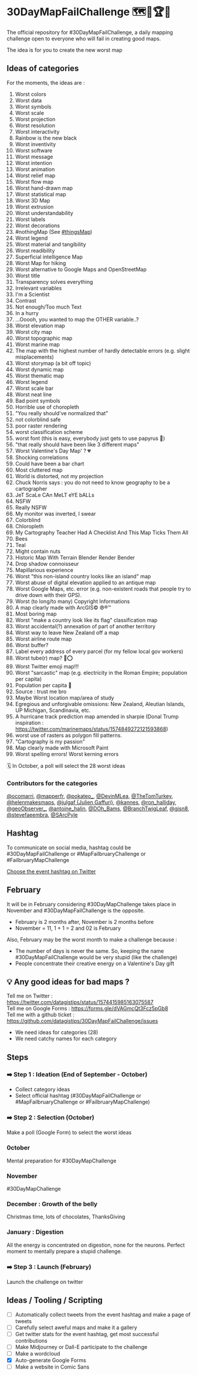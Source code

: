 # 30DayMapFailChallenge 🗺️🤢🏆🌟
The official repository for #30DayMapFailChallenge, a daily mapping challenge open to everyone who will fail in creating good maps.

The idea is for you to create the new worst map

## Ideas of categories
For the moments, the ideas are :

1. Worst colors
2. Worst data
3. Worst symbols
4. Worst scale
5. Worst projection
6. Worst resolution
7. Worst interactivity
8. Rainbow is the new black
9. Worst inventivity
10. Worst software
11. Worst message
12. Worst intention
13. Worst animation
14. Worst relief map
15. Worst flow map
16. Worst hand-drawn map
17. Worst statistical map
18. Worst 3D Map
19. Worst extrusion
20. Worst understandability
21. Worst labels
22. Worst decorations
23. #nothingMap (See [#thingsMap](https://twitter.com/search?q=%23thingsmap&src=typed_query))
24. Worst legend
25. Worst material and tangibility
26. Worst readibility
27. Superficial intelligence Map
28. Worst Map for hiking
29. Worst alternative to Google Maps and OpenStreetMap
31. Worst title
32. Transparency solves everything
33. Irrelevant variables
34. I'm a Scientist
35. Contrast
36. Not enough/Too much Text
37. In a hurry
38. ...Ooooh, you wanted to map the OTHER variable..? 
40. Worst elevation map
41. Worst city map 
42. Worst topographic map
43. Worst marine map 
44. The map with the highest number of hardly detectable errors (e.g. slight misplacements)
45. Worst storymap (a bit off topic)
46. Worst dynamic map 
47. Worst thematic map
48. Worst legend
49. Worst scale bar
50. Worst neat line
51. Bad point symbols
52. Horrible use of choropleth
53. "You really should've normalized that"
54. not colorblind safe
55. poor raster rendering
56. worst classification scheme
57. worst font (this is easy, everybody just gets to use papyrus 🤪)
58. "that really should have been like 3 different maps"
59. Worst Valentine's Day Map' ? 💔
60. Shocking correlations
61. Could have been a bar chart
62. Most cluttered map
63. World is distorted, not my projection
64. Chuck Norris says : you do not need to know geography to be a cartographer
65. JeT ScaLe CAn MeLT eYE bALLs
66. NSFW
67. Really NSFW
68. My monitor was inverted, I swear
69. Colorblind
70. Chloropleth
71. My Cartography Teacher Had A Checklist And This Map Ticks Them All
72. Bees
73. Teal
74. Might contain nuts
75. Historic Map With Terrain Blender Render Bender
76. Drop shadow connoisseur
78. Mapillarious experience
70. Worst "this non-island country looks like an island" map
80. Worst abuse of digital elevation applied to an antique map
81. Worst Google Maps, etc. error (e.g. non-existent roads that people try to drive down with their GPS).
82. Worst (to long/to many) Copyright Informations
83. A map clearly made with ArcGIS© ℗®™
84. Most boring map
85. Worst "make a country look like its flag" classification map
86. Worst accidental(?) annexation of part of another territory
87. Worst way to leave New Zealand off a map
88. Worst airline route map
89. Worst buffer?
90. Label every address of every parcel (for my fellow local gov workers)
91. Worst tube(r) map? 🥔⭕️
92. Worst Twitter emoji map!!!
93. Worst "sarcastic" map (e.g. electricity in the Roman Empire; population per capita)
95. Population per capita 🤩
96. Source : trust me bro
97. Maybe Worst location map/area of study
98. Egregious and unforgivable omissions: New Zealand, Aleutian Islands, UP Michigan, Scandinavia,  etc.
99. A hurricane track prediction map amended in sharpie (Donal Trump inspiration : https://twitter.com/marinemaps/status/1574849272121593868)
100. worst use of rasters as polygon fill patterns.
101. "Cartography is my passion"
102. Map clearly made with Microsoft Paint
103. Worst spelling errors! Worst kerning errors

🗓 In October, a poll will select the 28 worst ideas

### Contributors for the categories
[@ocomarri](https://twitter.com/ocomarri/status/1573581243190579200), [@mapperfr](https://twitter.com/mapperfr/status/1573584627645775873), [@pokateo_](https://twitter.com/pokateo_), [@DevinMLea](https://twitter.com/DevinMLea/status/1574387314532536321), [@TheTomTurkey](https://twitter.com/TheTomTurkey/status/1574396907207950336), [@helenmakesmaps](https://twitter.com/helenmakesmaps/status/1574382373550047234), [@julgaf (Julien Gaffuri)](https://twitter.com/julgaf), [@kannes](https://github.com/kannes), [@ron_halliday](https://twitter.com/ron_halliday), [@geoObserver_](https://twitter.com/geoObserver_/status/1574593079847550976), [@antoine_halin](https://twitter.com/antoine_halin/), [@DOh_Bams](https://twitter.com/DOh_Bams), [@BranchTwigLeaf](https://twitter.com/BranchTwigLeaf), [@gisn8](https://twitter.com/gisn8), [@stevefaeembra](https://twitter.com/stevefaeembra/), [@SArcPyle](https://twitter.com/SArcPyle)

## Hashtag
To communicate on social media, hashtag could be #30DayMapFailChallenge or #MapFailbruaryChallenge or #FailbruaryMapChallenge

[Choose the event hashtag on Twitter](https://twitter.com/datagistips/status/1574530858429841408)

## February
It will be in February considering #30DayMapChallenge takes place in November and #30DayMapFailChallenge is the opposite.

- February is 2 months after, November is 2 months before
- November = 11, 1 + 1 = 2 and 02 is February

Also, February may be the worst month to make a challenge because :

- The number of days is never the same. So, keeping the name #30DayMapFailChallenge would be very stupid (like the challenge)
- People concentrate their creative energy on a Valentine's Day gift

## 💡 Any good ideas for bad maps ?

Tell me on Twitter : https://twitter.com/datagistips/status/1574415985163075587  
Tell me on Google Forms : https://forms.gle/dVAGmcQt3Fcz5pGb8  
Tell me with a github ticket : https://github.com/datagistips/30DayMapFailChallenge/issues

- We need ideas for categories (28)
- We need catchy names for each category

## Steps
### ➡️ Step 1 : Ideation (End of September - October)
- Collect category ideas
- Select official hashtag (#30DayMapFailChallenge or #MapFailbruaryChallenge or #FailbruaryMapChallenge)

### ➡️ Step 2 : Selection (October)
Make a poll (Google Form) to select the worst ideas

### 0ctober
Mental preparation for #30DayMapChallenge

### November
#30DayMapChallenge

### December : Growth of the belly
Christmas time, lots of chocolates, ThanksGiving

### January : Digestion
All the energy is concentrated on digestion, none for the neurons. Perfect moment to mentally prepare a stupid challenge.

### ➡️ Step 3 : Launch (February)
Launch the challenge on twitter

## Ideas / Tooling / Scripting
- [ ] Automatically collect tweets from the event hashtag and make a page of tweets
- [ ] Carefully select aweful maps and make it a gallery
- [ ] Get twitter stats for the event hashtag, get most successful contributions
- [ ] Make Midjourney or Dall-E participate to the challenge
- [ ] Make a wordcloud
- [x] Auto-generate Google Forms
- [ ] Make a website in Comic Sans
